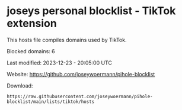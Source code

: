 # joseys personal blocklist - TikTok extension

This hosts file compiles domains used by TikTok.

Blocked domains: 6

Last modified: 2023-12-23 - 20:05:00 UTC

Website: https://github.com/joseywoermann/pihole-blocklist

Download:

```
https://raw.githubusercontent.com/joseywoermann/pihole-blocklist/main/lists/tiktok/hosts
```
